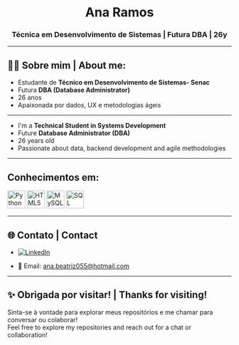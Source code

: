 <h1 align="center">Ana Ramos</h1>
<h3 align="center">Técnica em Desenvolvimento de Sistemas | Futura DBA | 26y </h3>

---

## 👩‍💻 Sobre mim | About me:

- Estudante de **Técnico em Desenvolvimento de Sistemas- Senac**  
- Futura **DBA (Database Administrator)**    
 - 26 anos  
 - Apaixonada por dados, UX e metodologias ágeis

---

- I'm a **Technical Student in Systems Development**  
- Future **Database Administrator (DBA)**   
- 26 years old
- Passionate about data, backend development and agile methodologies

---

## Conhecimentos em:

<p align="left">
  <img src="https://cdn.jsdelivr.net/gh/devicons/devicon/icons/python/python-original.svg" alt="Python" width="40" height="40"/>
  <img src="https://cdn.jsdelivr.net/gh/devicons/devicon/icons/html5/html5-original.svg" alt="HTML5" width="40" height="40"/>
  <img src="https://cdn.jsdelivr.net/gh/devicons/devicon/icons/mysql/mysql-original.svg" alt="MySQL" width="40" height="40"/>
  <img src="https://img.icons8.com/color/48/000000/microsoft-sql-server.png" alt="SQL Server" width="40" height="40"/>
  </p>

---

## 🌐 Contato | Contact

- [![LinkedIn](https://img.shields.io/badge/-LinkedIn-0A66C2?style=flat-square&logo=linkedin&logoColor=white)](https://www.linkedin.com/in/anabeatrizramos21/) 

- 📧 Email: ana.beatriz055@hotmail.com

---

## ✨ Obrigada por visitar! | Thanks for visiting!

Sinta-se à vontade para explorar meus repositórios e me chamar para conversar ou colaborar!  
Feel free to explore my repositories and reach out for a chat or collaboration!
